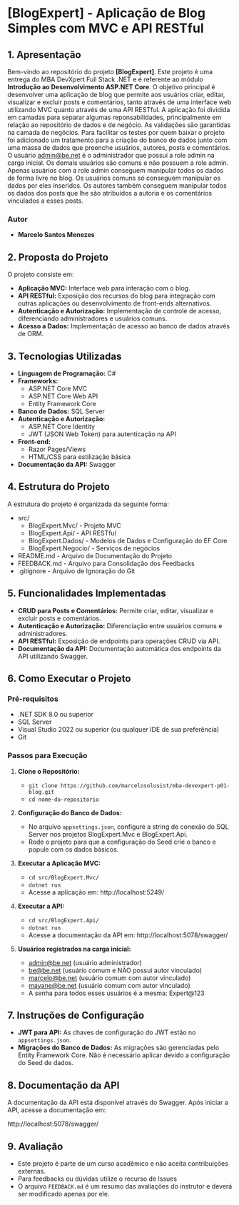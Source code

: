# **[BlogExpert] - Aplicação de Blog Simples com MVC e API RESTful**

## **1. Apresentação**

Bem-vindo ao repositório do projeto **[BlogExpert]**. Este projeto é uma entrega do MBA DevXpert Full Stack .NET e é referente ao módulo **Introdução ao Desenvolvimento ASP.NET Core**.
O objetivo principal é desenvolver uma aplicação de blog que permite aos usuários criar, editar, visualizar e excluir posts e comentários, tanto através de uma interface web utilizando MVC quanto através de uma API RESTful.
A aplicação foi dividida em camadas para separar algumas reponsabilidades, principalmente em relação ao repositório de dados e de negócio. As validações são garantidas na camada de negócios.
Para facilitar os testes por quem baixar o projeto foi adicionado um tratamento para a criação do banco de dados junto com uma massa de dados que preenche usuários, autores, posts e comentários.
O usuário admin@be.net é o administrador que possui a role admin na carga inicial. Os demais usuários são comuns e não possuem a role admin.
Apenas usuários com a role admin conseguem manipular todos os dados de forma livre no blog. Os usuários comuns só conseguem manipular os dados por eles inseridos.
Os autores também conseguem manipular todos os dados dos posts que lhe são atribuídos a autoria e os comentários vinculados a esses posts.

### **Autor**
- **Marcelo Santos Menezes**

## **2. Proposta do Projeto**

O projeto consiste em:

- **Aplicação MVC:** Interface web para interação com o blog.
- **API RESTful:** Exposição dos recursos do blog para integração com outras aplicações ou desenvolvimento de front-ends alternativos.
- **Autenticação e Autorização:** Implementação de controle de acesso, diferenciando administradores e usuários comuns.
- **Acesso a Dados:** Implementação de acesso ao banco de dados através de ORM.

## **3. Tecnologias Utilizadas**

- **Linguagem de Programação:** C#
- **Frameworks:**
  - ASP.NET Core MVC
  - ASP.NET Core Web API
  - Entity Framework Core
- **Banco de Dados:** SQL Server
- **Autenticação e Autorização:**
  - ASP.NET Core Identity
  - JWT (JSON Web Token) para autenticação na API
- **Front-end:**
  - Razor Pages/Views
  - HTML/CSS para estilização básica
- **Documentação da API:** Swagger

## **4. Estrutura do Projeto**

A estrutura do projeto é organizada da seguinte forma:

- src/
  - BlogExpert.Mvc/ - Projeto MVC
  - BlogExpert.Api/ - API RESTful
  - BlogExpert.Dados/ - Modelos de Dados e Configuração do EF Core
  - BlogExpert.Negocio/ - Serviços de negócios
- README.md - Arquivo de Documentação do Projeto
- FEEDBACK.md - Arquivo para Consolidação dos Feedbacks
- .gitignore - Arquivo de Ignoração do Git

## **5. Funcionalidades Implementadas**

- **CRUD para Posts e Comentários:** Permite criar, editar, visualizar e excluir posts e comentários.
- **Autenticação e Autorização:** Diferenciação entre usuários comuns e administradores.
- **API RESTful:** Exposição de endpoints para operações CRUD via API.
- **Documentação da API:** Documentação automática dos endpoints da API utilizando Swagger.

## **6. Como Executar o Projeto**

### **Pré-requisitos**

- .NET SDK 8.0 ou superior
- SQL Server
- Visual Studio 2022 ou superior (ou qualquer IDE de sua preferência)
- Git

### **Passos para Execução**

1. **Clone o Repositório:**
   - `git clone https://github.com/marcelosolusist/mba-devexpert-p01-blog.git`
   - `cd nome-do-repositorio`

2. **Configuração do Banco de Dados:**
   - No arquivo `appsettings.json`, configure a string de conexão do SQL Server nos projetos BlogExpert.Mvc e BlogExpert.Api.
   - Rode o projeto para que a configuração do Seed crie o banco e popule com os dados básicos.

3. **Executar a Aplicação MVC:**
   - `cd src/BlogExpert.Mvc/`
   - `dotnet run`
   - Acesse a aplicação em: http://localhost:5249/

4. **Executar a API:**
   - `cd src/BlogExpert.Api/`
   - `dotnet run`
   - Acesse a documentação da API em: http://localhost:5078/swagger/ 
   
5. **Usuários registrados na carga inicial:**
   - admin@be.net (usuário administrador)
   - be@be.net (usuário comum e NÃO possui autor vinculado)
   - marcelo@be.net (usuário comum com autor vinculado)
   - mayane@be.net (usuário comum com autor vinculado)
   - A senha para todos esses usuários é a mesma: Expert@123

## **7. Instruções de Configuração**

- **JWT para API:** As chaves de configuração do JWT estão no `appsettings.json`.
- **Migrações do Banco de Dados:** As migrações são gerenciadas pelo Entity Framework Core. Não é necessário aplicar devido a configuração do Seed de dados.

## **8. Documentação da API**

A documentação da API está disponível através do Swagger. Após iniciar a API, acesse a documentação em:

http://localhost:5078/swagger/ 

## **9. Avaliação**

- Este projeto é parte de um curso acadêmico e não aceita contribuições externas. 
- Para feedbacks ou dúvidas utilize o recurso de Issues
- O arquivo `FEEDBACK.md` é um resumo das avaliações do instrutor e deverá ser modificado apenas por ele.
